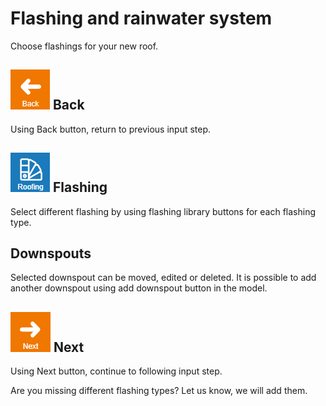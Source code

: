 
# Flashing and rainwater system
Choose flashings for your new roof.

## ![naviBackIcon](img/backIcon-en.png) Back
Using Back button, return to previous input step.

## ![roofingLibraryIcon](img/roofingLibraryIcon-en.png) Flashing
Select different flashing by using flashing library buttons for each flashing type.

## Downspouts
Selected downspout can be moved, edited or deleted. It is possible to add another downspout using add downspout button in the model.

## ![naviNextIcon](img/nextIcon-en.png) Next 
Using Next button, continue to following input step.

Are you missing different flashing types? Let us know, we will add them.